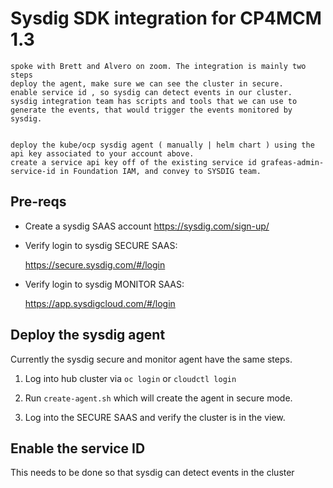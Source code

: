 # Sysdig SDK integration for CP4MCM 1.3


    spoke with Brett and Alvero on zoom. The integration is mainly two steps
    deploy the agent, make sure we can see the cluster in secure.
    enable service id , so sysdig can detect events in our cluster.
    sysdig integration team has scripts and tools that we can use to generate the events, that would trigger the events monitored by sysdig.


    deploy the kube/ocp sysdig agent ( manually | helm chart ) using the api key associated to your account above.
    create a service api key off of the existing service id grafeas-admin-service-id in Foundation IAM, and convey to SYSDIG team.

## Pre-reqs

- Create a sysdig SAAS account https://sysdig.com/sign-up/

- Verify login to sysdig SECURE SAAS:

   https://secure.sysdig.com/#/login

- Verify login to sysdig MONITOR SAAS:

   https://app.sysdigcloud.com/#/login
   

## Deploy the sysdig agent

Currently the sysdig secure and monitor agent have the same steps. 

1. Log into hub cluster via `oc login` or `cloudctl login`

2. Run `create-agent.sh` which will create the agent in secure mode. 

3. Log into the SECURE SAAS and verify the cluster is in the view.


## Enable the service ID

This needs to be done so that sysdig can detect events in the cluster









